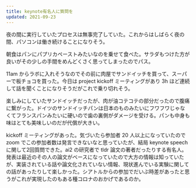 ```yaml
---
title: keynote有名人に質問を
updated: 2021-09-23
---
```


夜の間に実行していたプロセスは無事完了していた。これからはしばらく夜の間、パソコンは働き続けることになりそう。

朝食はパンにパプリカペーストみたいなのを乗せて食べた。サラダもつけた方が良いがその少しの手間をめんどくさく思ってしまったのでパス。

11am からラボに入れそうなのでその前に肉屋でサンドイッチを買って、スーパーで板チョコを買った。今日は project kickoff ミーティングがあり 3h ほど連続して話を聞くことになりそうだがこれで乗り切れそう。

楽しみにしていたサンドイッチだったが、肉が油コテコテの部分だったので腹痛に繋がった。ドイツのサンドイッチパンは日本のものみたいにフワフワじゃなくてフランスパンみたいに硬いので歯の裏側がダメージを受ける。パンも中身も味はとても美味しいのだが代償が大きい。

kickoff ミーティングがあった。気づいたら参加者 20 人以上になっていたので zoom でこの参加者数は発言できないなと思っていたが、結局 keynote speech に関して2回質問できた。ai2 の研究者で tldr 論文の著者だったりする有名人。発表は最近のその人の論文がベースになっていたので大方の情報は知っていたが、実装されている話や論文化されていない情報、現状進んでいる実験に関しての話があったりして楽しかった。シアトルからの参加でだいぶ時差があったと思うがこれが実現したのもある種コロナのおかげであるのか。
